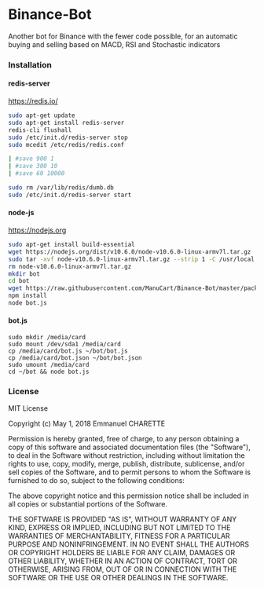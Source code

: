 # Binance-Bot
Another bot for Binance with the fewer code possible, for an automatic buying and selling based on MACD, RSI and Stochastic indicators

### Installation
#### redis-server
https://redis.io/
```bash
sudo apt-get update
sudo apt-get install redis-server
redis-cli flushall
sudo /etc/init.d/redis-server stop
sudo mcedit /etc/redis/redis.conf 

| #save 900 1
| #save 300 10
| #save 60 10000

sudo rm /var/lib/redis/dumb.db
sudo /etc/init.d/redis-server start
```
#### node-js
https://nodejs.org
```bash
sudo apt-get install build-essential
wget https://nodejs.org/dist/v10.6.0/node-v10.6.0-linux-armv7l.tar.gz
sudo tar -xvf node-v10.6.0-linux-armv7l.tar.gz --strip 1 -C /usr/local
rm node-v10.6.0-linux-armv7l.tar.gz
mkdir bot
cd bot
wget https://raw.githubusercontent.com/ManuCart/Binance-Bot/master/package.json
npm install
node bot.js
```

#### bot.js
````
sudo mkdir /media/card
sudo mount /dev/sda1 /media/card
cp /media/card/bot.js ~/bot/bot.js
cp /media/card/bot.json ~/bot/bot.json
sudo umount /media/card
cd ~/bot && node bot.js
````

### License

MIT License

Copyright (c) May 1, 2018 Emmanuel CHARETTE

Permission is hereby granted, free of charge, to any person obtaining a copy
of this software and associated documentation files (the "Software"), to deal
in the Software without restriction, including without limitation the rights
to use, copy, modify, merge, publish, distribute, sublicense, and/or sell
copies of the Software, and to permit persons to whom the Software is
furnished to do so, subject to the following conditions:

The above copyright notice and this permission notice shall be included in all
copies or substantial portions of the Software.

THE SOFTWARE IS PROVIDED "AS IS", WITHOUT WARRANTY OF ANY KIND, EXPRESS OR
IMPLIED, INCLUDING BUT NOT LIMITED TO THE WARRANTIES OF MERCHANTABILITY,
FITNESS FOR A PARTICULAR PURPOSE AND NONINFRINGEMENT. IN NO EVENT SHALL THE
AUTHORS OR COPYRIGHT HOLDERS BE LIABLE FOR ANY CLAIM, DAMAGES OR OTHER
LIABILITY, WHETHER IN AN ACTION OF CONTRACT, TORT OR OTHERWISE, ARISING FROM,
OUT OF OR IN CONNECTION WITH THE SOFTWARE OR THE USE OR OTHER DEALINGS IN THE
SOFTWARE.
